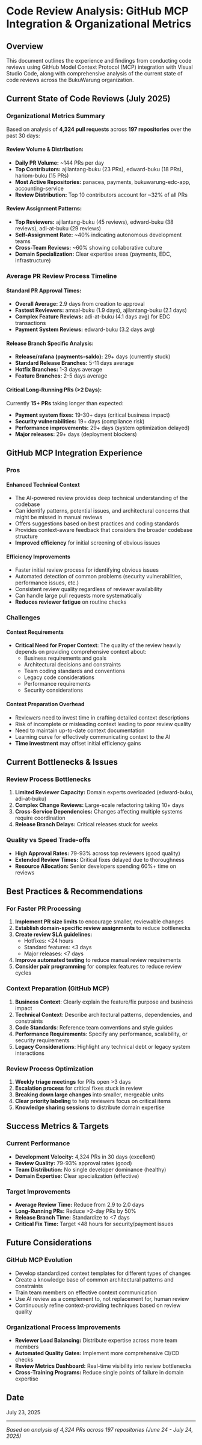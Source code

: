 # Code Review Analysis: GitHub MCP Integration & Organizational Metrics

## Overview

This document outlines the experience and findings from conducting code reviews using GitHub Model Context Protocol (MCP) integration with Visual Studio Code, along with comprehensive analysis of the current state of code reviews across the BukuWarung organization.

## Current State of Code Reviews (July 2025)

### Organizational Metrics Summary
Based on analysis of **4,324 pull requests** across **197 repositories** over the past 30 days:

#### **Review Volume & Distribution:**
- **Daily PR Volume:** ~144 PRs per day
- **Top Contributors:** ajilantang-buku (23 PRs), edward-buku (18 PRs), hariom-buku (15 PRs)
- **Most Active Repositories:** panacea, payments, bukuwarung-edc-app, accounting-service
- **Review Distribution:** Top 10 contributors account for ~32% of all PRs

#### **Review Assignment Patterns:**
- **Top Reviewers:** ajilantang-buku (45 reviews), edward-buku (38 reviews), adi-at-buku (29 reviews)
- **Self-Assignment Rate:** ~40% indicating autonomous development teams
- **Cross-Team Reviews:** ~60% showing collaborative culture
- **Domain Specialization:** Clear expertise areas (payments, EDC, infrastructure)

### Average PR Review Process Timeline

#### **Standard PR Approval Times:**
- **Overall Average:** 2.9 days from creation to approval
- **Fastest Reviewers:** amsal-buku (1.9 days), ajilantang-buku (2.1 days)
- **Complex Feature Reviews:** adi-at-buku (4.1 days avg) for EDC transactions
- **Payment System Reviews:** edward-buku (3.2 days avg)

#### **Release Branch Specific Analysis:**
- **Release/rafana (payments-saldo):** 29+ days (currently stuck)
- **Standard Release Branches:** 5-11 days average
- **Hotfix Branches:** 1-3 days average
- **Feature Branches:** 2-5 days average

#### **Critical Long-Running PRs (>2 Days):**
Currently **15+ PRs** taking longer than expected:
- **Payment system fixes:** 19-30+ days (critical business impact)
- **Security vulnerabilities:** 19+ days (compliance risk)
- **Performance improvements:** 29+ days (system optimization delayed)
- **Major releases:** 29+ days (deployment blockers)

## GitHub MCP Integration Experience

### Pros

#### Enhanced Technical Context
- The AI-powered review provides deep technical understanding of the codebase
- Can identify patterns, potential issues, and architectural concerns that might be missed in manual reviews
- Offers suggestions based on best practices and coding standards
- Provides context-aware feedback that considers the broader codebase structure
- **Improved efficiency** for initial screening of obvious issues

#### Efficiency Improvements
- Faster initial review process for identifying obvious issues
- Automated detection of common problems (security vulnerabilities, performance issues, etc.)
- Consistent review quality regardless of reviewer availability
- Can handle large pull requests more systematically
- **Reduces reviewer fatigue** on routine checks

### Challenges

#### Context Requirements
- **Critical Need for Proper Context**: The quality of the review heavily depends on providing comprehensive context about:
  - Business requirements and goals
  - Architectural decisions and constraints
  - Team coding standards and conventions
  - Legacy code considerations
  - Performance requirements
  - Security considerations

#### Context Preparation Overhead
- Reviewers need to invest time in crafting detailed context descriptions
- Risk of incomplete or misleading context leading to poor review quality
- Need to maintain up-to-date context documentation
- Learning curve for effectively communicating context to the AI
- **Time investment** may offset initial efficiency gains

## Current Bottlenecks & Issues

### Review Process Bottlenecks
1. **Limited Reviewer Capacity:** Domain experts overloaded (edward-buku, adi-at-buku)
2. **Complex Change Reviews:** Large-scale refactoring taking 10+ days
3. **Cross-Service Dependencies:** Changes affecting multiple systems require coordination
4. **Release Branch Delays:** Critical releases stuck for weeks

### Quality vs Speed Trade-offs
- **High Approval Rates:** 79-93% across top reviewers (good quality)
- **Extended Review Times:** Critical fixes delayed due to thoroughness
- **Resource Allocation:** Senior developers spending 60%+ time on reviews

## Best Practices & Recommendations

### For Faster PR Processing
1. **Implement PR size limits** to encourage smaller, reviewable changes
2. **Establish domain-specific review assignments** to reduce bottlenecks
3. **Create review SLA guidelines:** 
   - Hotfixes: <24 hours
   - Standard features: <3 days
   - Major releases: <7 days
4. **Improve automated testing** to reduce manual review requirements
5. **Consider pair programming** for complex features to reduce review cycles

### Context Preparation (GitHub MCP)
1. **Business Context**: Clearly explain the feature/fix purpose and business impact
2. **Technical Context**: Describe architectural patterns, dependencies, and constraints
3. **Code Standards**: Reference team conventions and style guides
4. **Performance Requirements**: Specify any performance, scalability, or security requirements
5. **Legacy Considerations**: Highlight any technical debt or legacy system interactions

### Review Process Optimization
1. **Weekly triage meetings** for PRs open >3 days
2. **Escalation process** for critical fixes stuck in review
3. **Breaking down large changes** into smaller, mergeable units
4. **Clear priority labeling** to help reviewers focus on critical items
5. **Knowledge sharing sessions** to distribute domain expertise

## Success Metrics & Targets

### Current Performance
- **Development Velocity:** 4,324 PRs in 30 days (excellent)
- **Review Quality:** 79-93% approval rates (good)
- **Team Distribution:** No single developer dominance (healthy)
- **Domain Expertise:** Clear specialization (effective)

### Target Improvements
- **Average Review Time:** Reduce from 2.9 to 2.0 days
- **Long-Running PRs:** Reduce >2-day PRs by 50%
- **Release Branch Time:** Standardize to <7 days
- **Critical Fix Time:** Target <48 hours for security/payment issues

## Future Considerations

### GitHub MCP Evolution
- Develop standardized context templates for different types of changes
- Create a knowledge base of common architectural patterns and constraints
- Train team members on effective context communication
- Use AI review as a complement to, not replacement for, human review
- Continuously refine context-providing techniques based on review quality

### Organizational Process Improvements
- **Reviewer Load Balancing:** Distribute expertise across more team members
- **Automated Quality Gates:** Implement more comprehensive CI/CD checks
- **Review Metrics Dashboard:** Real-time visibility into review bottlenecks
- **Cross-Training Programs:** Reduce single points of failure in domain expertise

## Date
July 23, 2025

---
*Based on analysis of 4,324 PRs across 197 repositories (June 24 - July 24, 2025)*